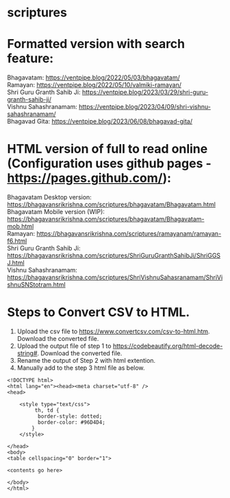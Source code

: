 # scriptures

Formatted version with search feature:
=====================================
Bhagavatam: https://ventpipe.blog/2022/05/03/bhagavatam/<br>
Ramayan: https://ventpipe.blog/2022/05/10/valmiki-ramayan/<br>
Shri Guru Granth Sahib Ji: https://ventpipe.blog/2023/03/29/shri-guru-granth-sahib-ji/<br>
Vishnu Sahashranamam: https://ventpipe.blog/2023/04/09/shri-vishnu-sahashranamam/<br>
Bhagavad Gita: https://ventpipe.blog/2023/06/08/bhagavad-gita/<br>

HTML version of full to read online (Configuration uses github pages - https://pages.github.com/):
==========================================================================================
Bhagavatam Desktop version: https://bhagavansrikrishna.com/scriptures/bhagavatam/Bhagavatam.html<br>
Bhagavatam Mobile version (WIP): https://bhagavansrikrishna.com/scriptures/bhagavatam/Bhagavatam-mob.html<br>
Ramayan: https://bhagavansrikrishna.com/scriptures/ramayanam/ramayan-f6.html<br>
Shri Guru Granth Sahib Ji: https://bhagavansrikrishna.com/scriptures/ShriGuruGranthSahibJi/ShriGGSJ.html<br>
Vishnu Sahashranamam: https://bhagavansrikrishna.com/scriptures/ShriVishnuSahasranamam/ShriVishnuSNStotram.html<br>

Steps to Convert CSV to HTML.
==========================================================================================
1.  Upload the csv file to https://www.convertcsv.com/csv-to-html.htm.  Download the converted file.
2.  Upload the output file of step 1 to https://codebeautify.org/html-decode-string#.  Download the converted file.
3.  Rename the output of Step 2 with html extention.
4.  Manually add to the step 3 html file as below.
```
<!DOCTYPE html>
<html lang="en"><head><meta charset="utf-8" />
<head>
	
	<style type="text/css">
		 th, td {
		  border-style: dotted;
		  border-color: #96D4D4;
		}
	</style>
	
</head>
<body>
<table cellspacing="0" border="1">

<contents go here>

</body>
</html>
```
